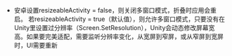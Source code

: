- 安卓设置resizeableActivity = false，则关闭多窗口模式，折叠时应用会重启。
  若resizeableActivity = true（默认值），则允许多窗口模式，只要没有在Unity里设置过分辨率（Screen.SetResolution），Unity会动态修改屏幕宽高。如果要完美适配，需要监听分辨率变化，从宽屏到窄屏，或从窄屏到宽屏时，UI需要重新